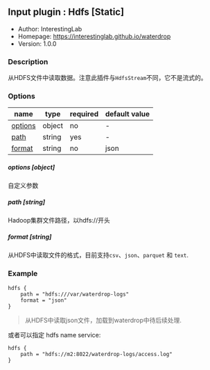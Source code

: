 ## Input plugin : Hdfs [Static]

* Author: InterestingLab
* Homepage: https://interestinglab.github.io/waterdrop
* Version: 1.0.0

### Description

从HDFS文件中读取数据。注意此插件与`HdfsStream`不同，它不是流式的。


### Options

| name | type | required | default value |
| --- | --- | --- | --- |
| [options](#options-object) | object | no | - |
| [path](#path-string) | string | yes | - |
| [format](#format-string) | string | no | json |

##### options [object]

自定义参数

##### path [string]

Hadoop集群文件路径，以hdfs://开头

##### format [string]

从HDFS中读取文件的格式，目前支持`csv`、`json`、`parquet` 和 `text`.


### Example

```
hdfs {
    path = "hdfs:///var/waterdrop-logs"
    format = "json"
}
```

> 从HDFS中读取json文件，加载到waterdrop中待后续处理.


或者可以指定 hdfs name service:

```
hdfs {
    path = "hdfs://m2:8022/waterdrop-logs/access.log"
}
```

